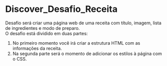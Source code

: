 # Discover_Desafio_Receita

Desafio será criar uma página web de uma receita com título, imagem, lista de ingredientes e modo de preparo.  
O desafio está dividido em duas partes:

1. No primeiro momento você irá criar a estrutura HTML com as informações da receita.
2. Na segunda parte será o momento de adicionar os estilos à página com o CSS.
